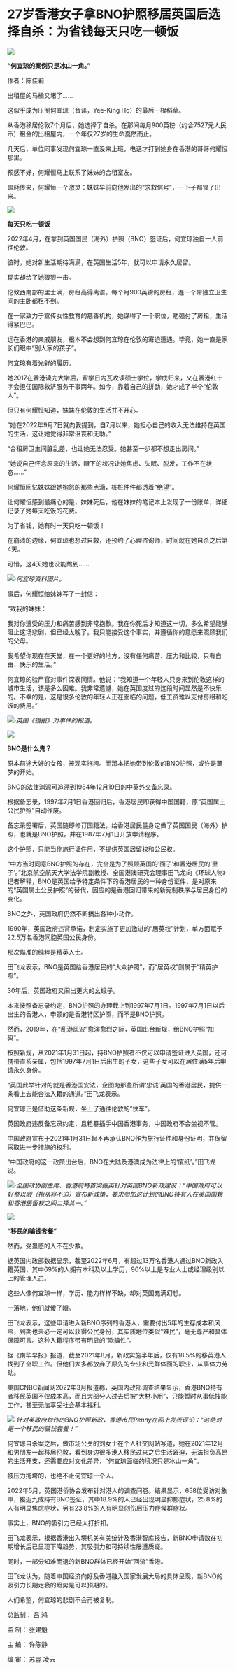 # 27岁香港女子拿BNO护照移居英国后选择自杀：为省钱每天只吃一顿饭

![](https://inews.gtimg.com/news_bt/Ozyn9v1Lva0SfO9oWH7YMg7Y0wSqVodvRA514iJoqs9scAA/1000)

**“何宜琼的案例只是冰山一角。”**

作者：陈佳莉

出租屋的马桶又堵了……

这似乎成为压倒何宜琼（音译，Yee-King Ho）的最后一根稻草。

从香港移居伦敦7个月后，她选择了自杀。在那间每月900英镑（约合7527元人民币）租金的出租屋内，一个年仅27岁的生命戛然而止。

几天后，单位同事发现何宜琼一直没来上班，电话才打到她身在香港的哥哥何耀恒那里。

预感不好，何耀恒马上联系了妹妹的合租室友。

噩耗传来，何耀恒一个激灵：妹妹早前向他发出的“求救信号”，一下子都冒了出来。

![](https://inews.gtimg.com/news_bt/O49xmqbsyHMa7wO_33-CeVHnlQF33r2wamff0SJ6EEyTsAA/1000)

**每天只吃一顿饭**

2022年4月，在拿到英国国民（海外）护照（BNO）签证后，何宜琼独自一人前往伦敦。

彼时，她对新生活期待满满，在英国生活5年，就可以申请永久居留。

现实却给了她狠狠一击。

伦敦西南部的里士满，房租高得离谱。每个月900英镑的房租，连一个带独立卫生间的主卧都租不到。

在一家致力于宣传女性教育的慈善机构，她谋得了一个职位，勉强付了房租，生活得紧巴巴。

远在香港的亲戚朋友，根本不会想到何宜琼在伦敦的窘迫遭遇。毕竟，她一直是家长们眼中“别人家的孩子”。

何宜琼有着光鲜的履历。

她2017在香港读完大学后，留学日内瓦攻读硕士学位，学成归来，又在香港红十字会担任国际救济服务干事两年。如今，靠着自己的拼劲，她才成了半个“伦敦人”。

但只有何耀恒知道，妹妹在伦敦的生活并不开心。

“她在2022年9月7日就向我提到，自7月以来，她担心自己的收入无法维持在英国的生活，这让她觉得非常沮丧和无助。”

“合租房卫生间脏乱差，也让她无法忍受。她甚至一步都不想走出房间。”

“她说自己怀念原来的生活，眼下的状况让她焦虑、失眠、脱发，工作不在状态……”

何耀恒回忆妹妹跟她抱怨的那些点滴，桩桩件件都透着“绝望”。

让何耀恒感到最痛心的是，妹妹死后，他在妹妹的笔记本上发现了一份账单，详细记录了她每天吃饭的花费。

为了省钱，她有时一天只吃一顿饭！

在崩溃的边缘，何宜琼也想过自救，还预约了心理咨询师，时间就在她自杀之后第4天。

可惜，这4天她也没能熬到……

![](https://inews.gtimg.com/news_bt/Omk8N_cVsa21bCKH0dLaR05wQX5X0ybWIhzZxRJGL5-AEAA/1000)_·何宜琼资料图片。_

事后，何耀恒给妹妹写了一封信：

“致我的妹妹：

我对你遭受的压力和痛苦感到非常抱歉。我在你死后才知道这一切，多么希望能够阻止这场悲剧，但已经太晚了。我只能接受这个事实，并遵循你的意愿来照顾我们的父母。

我希望你现在在天堂，在一个更好的地方，没有任何痛苦、压力和比较，只有自由、快乐的生活。”

何宜琼的验尸官对事件深表同情。他说：“我知道一个年轻人只身来到伦敦这样的城市生活，该是多么困难。我非常遗憾，她在英国度过的这段时间显然是不快乐的。不幸的是，这是很多伦敦的年轻人正在面临的问题，低工资难以支付房租和吃饭的费用。”

![](https://inews.gtimg.com/news_bt/OcrnC_bPPyijxpuLcSBr7gLg81NqY4isR2pPUDw8nQ8oIAA/1000)_·英国《镜报》对事件的报道。_

![](https://inews.gtimg.com/news_bt/OKZzQAynj84e_2r4YyiatCs7QJkiHKZhBEp7vRyyWfjYgAA/1000)

**BNO是什么鬼？**

原本前途大好的女孩，被现实拖垮。而那本把她带到伦敦的BNO护照，或许是噩梦的开始。

BNO的法律渊源可追溯到1984年12月19日的中英外交备忘录。

根据备忘录，1997年7月1日香港回归后，香港居民即获得中国国籍，原“英国属土公民护照”自动作废。

备忘录签署后，英国随即修订国籍法，给香港居民量身定做了英国国民（海外）护照，也就是BNO护照，并在1987年7月1日开放申请程序。

这个护照，只能当作旅行证件用，不提供英国居留权和公民权。

“中方当时同意BNO护照的存在，完全是为了照顾英国的‘面子’和香港居民的‘里子’。”北京航空航天大学法学院副教授、全国港澳研究会理事田飞龙向《环球人物》记者解释，BNO是英国给予特定条件下的香港居民的一种身份证件，是对原来的“英国属土公民护照”的替代，因应的是香港回归带来的新宪制秩序与居民身份的变化。

BNO之外，英国政府仍然不断搞出各种小动作。

1990年，英国政府违背承诺，制定实施了更加激进的“居英权”计划，单方面赋予22.5万名香港同胞英国公民身份。

那次瞄准的纯粹是精英人士。

田飞龙表示，BNO是英国给香港居民的“大众护照”，而“居英权”则属于“精英护照”。

30年后，英国政府又闹出更大的幺蛾子。

本来按照备忘录约定，BNO护照的办理截止到1997年7月1日。1997年7月1日以后出生的香港人，申领的是香港特区护照，而不是BNO护照。

然而，2019年，在“乱港风波”愈演愈烈之际，英国出台新规，给BNO护照“加码”。

按照新规，从2021年1月31日起，持BNO护照者不仅可以申请签证进入英国，还可携带直系亲属，包括1997年7月1日后出生的子女，这些子女可以在居住满5年后申请永久身份。

“英国此举针对的就是香港国安法，企图为那些所谓‘忠诚’英国的香港居民，提供一条看上去能合法入籍的通道。”田飞龙表示。

何宜琼正是借助这条新规，坐上了通往伦敦的“快车”。

英国政府违反备忘录约定，且粗暴插手中国香港事务，中国政府不会坐视不管。

中国政府宣布于2021年1月31日起不再承认BNO作为旅行证件和身份证明，并保留采取进一步措施的权利。

“中国政府的这一政策出台后，BNO在大陆及港澳成为法律上的‘废纸’。”田飞龙说。

![](https://inews.gtimg.com/news_bt/OCghgKS5pg-5Cm4R4TxDlSHtzbaymx05ml9N3xMUyYppsAA/1000)_·全国政协副主席、香港前特首梁振英针对英国BNO新政建议：“中国政府可以好整以暇（指从容不迫）宣布新政策，要求参加这计划的BNO持有人在英国国籍和香港居留权之间二择其一。”_

![](https://inews.gtimg.com/news_bt/OSOYvj9Ds3CoBccytzREukZLkpQnnWzF6uVtJ6s6MkyZ8AA/1000)

**“移民的骗钱套餐”**

然而，受蛊惑的人不在少数。

据英国内政部数据显示，截至2022年6月，有超过13万名香港人通过BNO新政入籍英国，其中69%的人拥有本科及以上学历，90%以上是专业人士或经理级别以上的管理人员。

这些人像何宜琼一样，学历、能力样样不缺，却对英国充满幻想。

一落地，他们就傻了眼。

田飞龙表示，这些申请进入新BNO序列的香港人，需要付出5年的生存成本和风险，到期也未必一定可以获得公民身份，其实质地位类似“难民”，毫无尊严和具体保障可言。这种入籍程序带有明显的“欺骗性”。

据《南华早报》报道，截至2021年8月，新政实施半年后，仅有18.5%的移英港人找到了全职工作。但他们大多都放弃了原先的专业和光鲜体面的职业，从事体力劳动。

美国CNBC新闻网2022年3月报道称，英国内政部调查结果显示，香港BNO持有者移民英国不仅成本高，而且大部分人过去后被“大材小用”，只能暂时从事低技能工作，甚至无法享受社会基本福利。

![](https://inews.gtimg.com/news_bt/OHFhIPVf4Bd_RzrBsB7SEEOJ6ypMm3U4Alf3r1jl50lgoAA/1000)_·针对英政府炒作的BNO护照新政，香港市民Penny在网上发表评论：“这绝对是一个移民的骗钱套餐！”_

何宜琼自杀案之后，做市场公关的刘女士在个人社交网站写道，她在2021年12月和男朋友一起移居伦敦，看到身边很多港人移民过来之后生活窘迫，无法担负高昂的生活开支，还需要应对文化差异，“何宜琼面临的境况只是冰山一角”。

被压力拖垮的，也绝不止何宜琼一个人。

2022年5月，英国港侨协会发布针对港人的调查问卷。结果显示，658位受访对象中，接近九成持有BNO签证，其中18.9%的人已经出现明显抑郁症状，25.8%的人有明显焦虑症状，另有23.8%的人有明显创伤后压力症候群症状。

事实上，BNO的吸引力已经大打折扣。

田飞龙表示，根据香港出入境机关有关统计及香港智库报告，新BNO申请数在初期增长后已呈现下降趋势，其吸引力和可持续性屡遭质疑。

同时，一部分知难而退的新BNO群体已经开始“回流”香港。

田飞龙认为，随着中国经济向好及香港融入国家发展大局的具体呈现，新BNO的吸引力长期走衰的趋势是可以预期的。

人们希望，何宜琼的悲剧不会再被复制。

总监制： 吕 鸿

监 制： 张建魁

主 编： 许陈静

编 审： 苏睿 凌云


